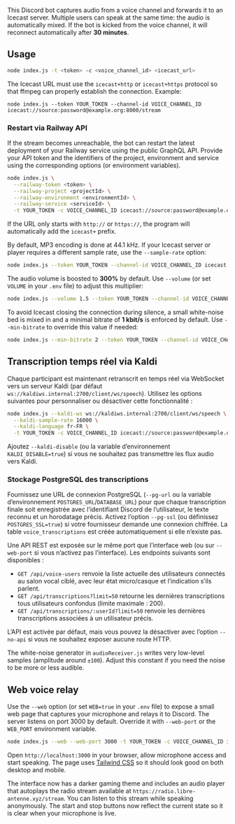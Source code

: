 
This Discord bot captures audio from a voice channel and forwards it to an Icecast server. Multiple users can speak at the same time: the audio is automatically mixed. If the bot is kicked from the voice channel, it will reconnect automatically after **30&nbsp;minutes**.

## Usage 

```bash
node index.js -t <token> -c <voice_channel_id> <icecast_url>
```

The Icecast URL must use the `icecast+http` or `icecast+https` protocol so that ffmpeg can properly establish the connection. Example:

```
node index.js --token YOUR_TOKEN --channel-id VOICE_CHANNEL_ID icecast://source:password@example.org:8000/stream
```

### Restart via Railway API

If the stream becomes unreachable, the bot can restart the latest deployment of your Railway service using the public GraphQL API. Provide your API token and the identifiers of the project, environment and service using the corresponding options (or environment variables).

```bash
node index.js \
  --railway-token <token> \
  --railway-project <projectId> \
  --railway-environment <environmentId> \
  --railway-service <serviceId> \
  -t YOUR_TOKEN -c VOICE_CHANNEL_ID icecast://source:password@example.org:8000/stream
```

If the URL only starts with `http://` or `https://`, the program will automatically add the `icecast+` prefix.

By default, MP3 encoding is done at 44.1 kHz. If your Icecast server or player requires a different sample rate, use the `--sample-rate` option:

```bash
node index.js --token YOUR_TOKEN --channel-id VOICE_CHANNEL_ID icecast://source:password@example.org:8000/stream
```

The audio volume is boosted to **300%** by default. Use `--volume` (or set
`VOLUME` in your `.env` file) to adjust this multiplier:

```bash
node index.js --volume 1.5 --token YOUR_TOKEN --channel-id VOICE_CHANNEL_ID icecast://source:password@example.org:8000/stream
```

To avoid Icecast closing the connection during silence, a small white-noise bed
is mixed in and a minimal bitrate of **1&nbsp;kbit/s** is enforced by default.
Use `--min-bitrate` to override this value if needed:

```bash
node index.js --min-bitrate 2 --token YOUR_TOKEN --channel-id VOICE_CHANNEL_ID icecast://source:password@example.org:8000/stream
```

## Transcription temps réel via Kaldi

Chaque participant est maintenant retranscrit en temps réel via WebSocket vers un
serveur Kaldi (par défaut `ws://kaldiws.internal:2700/client/ws/speech`). Utilisez les
options suivantes pour personnaliser ou désactiver cette fonctionnalité :

```bash
node index.js --kaldi-ws ws://kaldiws.internal:2700/client/ws/speech \
  --kaldi-sample-rate 16000 \
  --kaldi-language fr-FR \
  -t YOUR_TOKEN -c VOICE_CHANNEL_ID icecast://source:password@example.org:8000/stream
```

Ajoutez `--kaldi-disable` (ou la variable d’environnement `KALDI_DISABLE=true`)
si vous ne souhaitez pas transmettre les flux audio vers Kaldi.

### Stockage PostgreSQL des transcriptions

Fournissez une URL de connexion PostgreSQL (`--pg-url` ou la variable d’environnement
`POSTGRES_URL`/`DATABASE_URL`) pour que chaque transcription finale soit enregistrée
avec l’identifiant Discord de l’utilisateur, le texte reconnu et un horodatage précis.
Activez l’option `--pg-ssl` (ou définissez `POSTGRES_SSL=true`) si votre fournisseur
demande une connexion chiffrée. La table `voice_transcriptions` est créée
automatiquement si elle n’existe pas.

Une API REST est exposée sur le même port que l’interface web (ou sur `--web-port` si
vous n’activez pas l’interface). Les endpoints suivants sont disponibles :

- `GET /api/voice-users` renvoie la liste actuelle des utilisateurs connectés au
  salon vocal ciblé, avec leur état micro/casque et l’indication s’ils parlent.
- `GET /api/transcriptions?limit=50` retourne les dernières transcriptions tous
  utilisateurs confondus (limite maximale : 200).
- `GET /api/transcriptions/:userId?limit=50` renvoie les dernières transcriptions
  associées à un utilisateur précis.

L’API est activée par défaut, mais vous pouvez la désactiver avec l’option
`--no-api` si vous ne souhaitez exposer aucune route HTTP.

The white-noise generator in `audioReceiver.js` writes very low-level samples
(amplitude around `±100`). Adjust this constant if you need the noise to be
more or less audible.

## Web voice relay

Use the `--web` option (or set `WEB=true` in your `.env` file) to expose a small web page that captures your microphone and relays it to Discord. The server listens on port 3000 by default. Override it with `--web-port` or the `WEB_PORT` environment variable.

```bash
node index.js --web --web-port 3000 -t YOUR_TOKEN -c VOICE_CHANNEL_ID icecast://source:password@example.org:8000/stream
```

Open `http://localhost:3000` in your browser, allow microphone access and start speaking. The page uses [Tailwind CSS](https://tailwindcss.com/) so it should look good on both desktop and mobile.

The interface now has a darker gaming theme and includes an audio player that autoplays the radio stream available at `https://radio.libre-antenne.xyz/stream`. You can listen to this stream while speaking anonymously.
The start and stop buttons now reflect the current state so it is clear when your microphone is live.

